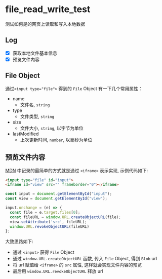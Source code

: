 # file_read_write_test
测试如何是的网页上读取和写入本地数据

## Log

- [x] 获取本地文件基本信息
- [x] 预览文件内容

## File Object

通过`<input type="file">` 得到的 `File` Object 有一下几个常用属性：

- name 
  - 文件名, `string`
- type
  - 文件类型,  `string`
- size
  - 文件大小, `string`, 以字节为单位
- lastModified
  - 上次更新时间, `number`, 以毫秒为单位



## 预览文件内容

[MDN](https://developer.mozilla.org/zh-CN/docs/Web/API/File/Using_files_from_web_applications) 中记录的最简单的方式就是通过 `<iframe>` 表示实现, 示例代码如下: 

```html
<input type="file" id="input">
<iframe id="view" src="" frameborder="0"></iframe>
```

```javascript
const input = document.getElementById("input");
const view = document.getElementById("view");

input.onchange = (e) => {
  const file = e.target.files[0];
  const fileURL = window.URL.createObjectURL(file);
  view.setAttribute('src', fileURL);
  window.URL.revokeObjectURL(fileURL)
};

```

大致思路如下:

- 通过 `<input>` 获得 `File` Object
- 通过 `window.URL.createObjectURL` 函数, 传入 `File` Object, 得到 `Blob` url
- 将 url 赋值给 `<iframe>` 的 `src` 属性, 这样就会实现文件内容的预览
- 最后用 `window.URL.revokeObjectURL` 释放 url